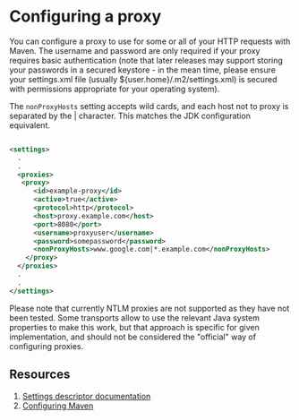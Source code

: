 <!--
Licensed to the Apache Software Foundation (ASF) under one
or more contributor license agreements.  See the NOTICE file
distributed with this work for additional information
regarding copyright ownership.  The ASF licenses this file
to you under the Apache License, Version 2.0 (the
"License"); you may not use this file except in compliance
with the License.  You may obtain a copy of the License at

http://www.apache.org/licenses/LICENSE-2.0

Unless required by applicable law or agreed to in writing,
software distributed under the License is distributed on an
"AS IS" BASIS, WITHOUT WARRANTIES OR CONDITIONS OF ANY
KIND, either express or implied.  See the License for the
specific language governing permissions and limitations
under the License.
-->

# Configuring a proxy

You can configure a proxy to use for some or all of your HTTP requests with Maven. The username and password are only required if your proxy requires basic authentication (note that later releases may support storing your passwords in a secured keystore - in the mean time, please ensure your settings.xml file (usually ${user.home}/.m2/settings.xml) is secured with permissions appropriate for your operating system).

The `nonProxyHosts` setting accepts wild cards, and each host not to proxy is separated by the | character. This matches the JDK configuration equivalent.

```xml

<settings>
  .
  .
  <proxies>
   <proxy>
      <id>example-proxy</id>
      <active>true</active>
      <protocol>http</protocol>
      <host>proxy.example.com</host>
      <port>8080</port>
      <username>proxyuser</username>
      <password>somepassword</password>
      <nonProxyHosts>www.google.com|*.example.com</nonProxyHosts>
    </proxy>
  </proxies>
  .
  .
</settings>

```

Please note that currently NTLM proxies are not supported as they have not been tested. Some transports allow to use the relevant Java system properties to make this work, but that approach is specific for given implementation, and should not be considered the "official" way of configuring proxies.

## Resources

1. [Settings descriptor documentation](../../maven-settings/settings.html)
2. [Configuring Maven](./guide-configuring-maven.html)

